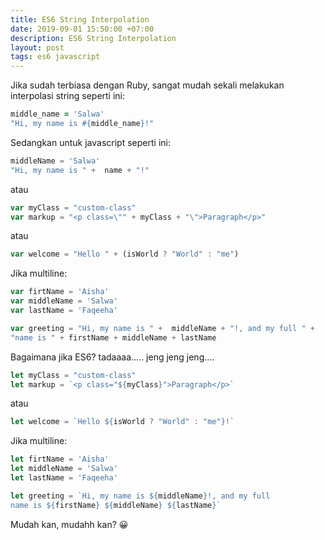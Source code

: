 ```yaml
---
title: ES6 String Interpolation
date: 2019-09-01 15:50:00 +07:00
description: ES6 String Interpolation
layout: post
tags: es6 javascript
---
```


Jika sudah terbiasa dengan Ruby, sangat mudah sekali melakukan interpolasi string seperti ini:
```ruby
middle_name = 'Salwa'
"Hi, my name is #{middle_name}!"
```

Sedangkan untuk javascript seperti ini:
```javascript
middleName = 'Salwa'
"Hi, my name is " +  name + "!"
```
atau
```javascript
var myClass = "custom-class"
var markup = "<p class=\"" + myClass + "\">Paragraph</p>"
```
atau
```javascript
var welcome = "Hello " + (isWorld ? "World" : "me")
```
Jika multiline:
```javascript
var firtName = 'Aisha'
var middleName = 'Salwa'
var lastName = 'Faqeeha'

var greeting = "Hi, my name is " +  middleName + "!, and my full " +
"name is " + firstName + middleName + lastName
```

Bagaimana jika ES6? tadaaaa..... jeng jeng jeng....

```javascript
let myClass = "custom-class"
let markup = `<p class="${myClass}">Paragraph</p>`
```
atau
```javascript
let welcome = `Hello ${isWorld ? "World" : "me"}!`
```
Jika multiline:
```javascript
let firtName = 'Aisha'
let middleName = 'Salwa'
let lastName = 'Faqeeha'

let greeting = `Hi, my name is ${middleName}!, and my full
name is ${firstName} ${middleName} ${lastName}`
```

Mudah kan, mudahh kan? :grinning:
